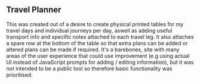 ## Travel Planner

This was created out of a desire to create physical printed tables for my travel days and individual journeys per day, aswell as adding useful transport info and specific notes attached to each travel leg. It also attaches a spare row at the bottom of the table so that extra plans can be added or altered plans can be made if required. It's a barebones, site with many areas of the user experience that could use improvement (e.g using actual UI instead of JavaScript prompts for adding / editing information), but it was not intended to be a public tool so therefore basic functionality was prioritised. 
